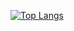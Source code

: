

[![Top Langs](https://github-readme-stats.vercel.app/api/top-langs/?username=Mohosin999)](https://github.com/anuraghazra/github-readme-stats)



